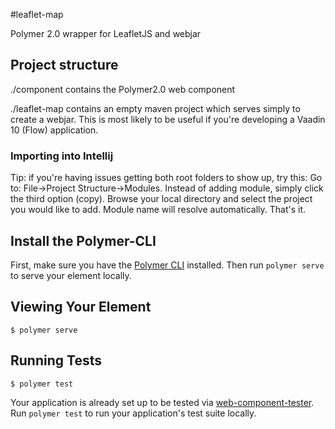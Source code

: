 #leaflet-map

Polymer 2.0 wrapper for LeafletJS and webjar

## Project structure
./component contains the Polymer2.0 web component

./leaflet-map contains an empty maven project which serves simply to create a webjar. 
This is most likely to be useful if you're developing a Vaadin 10 (Flow) application.

### Importing into Intellij
Tip: if you're having issues getting both root folders to show up, try this:
Go to:
File->Project Structure->Modules.
Instead of adding module, simply click the third option (copy). Browse your local directory and select the project you would like to add. Module name will resolve automatically. That's it.

## Install the Polymer-CLI

First, make sure you have the [Polymer CLI](https://www.npmjs.com/package/polymer-cli) installed. Then run `polymer serve` to serve your element locally.

## Viewing Your Element

```
$ polymer serve
```

## Running Tests

```
$ polymer test
```

Your application is already set up to be tested via [web-component-tester](https://github.com/Polymer/web-component-tester). Run `polymer test` to run your application's test suite locally.
